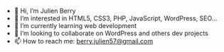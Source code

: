 - 👋 Hi, I’m Julien Berry
- 👀 I’m interested in HTML5, CSS3, PHP, JavaScript, WordPress, SEO...
- 🌱 I’m currently learning web development
- 💞️ I’m looking to collaborate on WordPress and others dev projects
- 📫 How to reach me: berry.julien57@gmail.com

<!---
AvatarPleiades/AvatarPleiades is a ✨ special ✨ repository because its `README.md` (this file) appears on your GitHub profile.
You can click the Preview link to take a look at your changes.
--->
